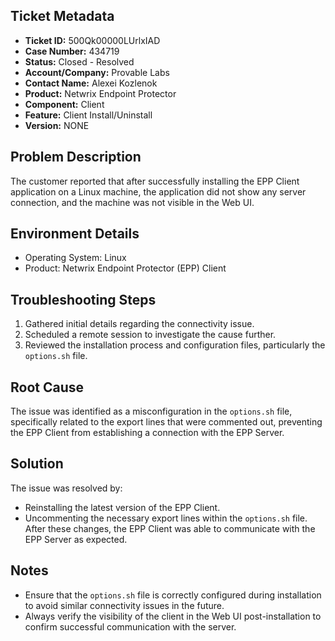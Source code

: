 ## Ticket Metadata
- **Ticket ID:** 500Qk00000LUrlxIAD
- **Case Number:** 434719
- **Status:** Closed - Resolved
- **Account/Company:** Provable Labs
- **Contact Name:** Alexei Kozlenok
- **Product:** Netwrix Endpoint Protector
- **Component:** Client
- **Feature:** Client Install/Uninstall
- **Version:** NONE

## Problem Description
The customer reported that after successfully installing the EPP Client application on a Linux machine, the application did not show any server connection, and the machine was not visible in the Web UI.

## Environment Details
- Operating System: Linux
- Product: Netwrix Endpoint Protector (EPP) Client

## Troubleshooting Steps
1. Gathered initial details regarding the connectivity issue.
2. Scheduled a remote session to investigate the cause further.
3. Reviewed the installation process and configuration files, particularly the `options.sh` file.

## Root Cause
The issue was identified as a misconfiguration in the `options.sh` file, specifically related to the export lines that were commented out, preventing the EPP Client from establishing a connection with the EPP Server.

## Solution
The issue was resolved by:
- Reinstalling the latest version of the EPP Client.
- Uncommenting the necessary export lines within the `options.sh` file.
After these changes, the EPP Client was able to communicate with the EPP Server as expected.

## Notes
- Ensure that the `options.sh` file is correctly configured during installation to avoid similar connectivity issues in the future.
- Always verify the visibility of the client in the Web UI post-installation to confirm successful communication with the server.